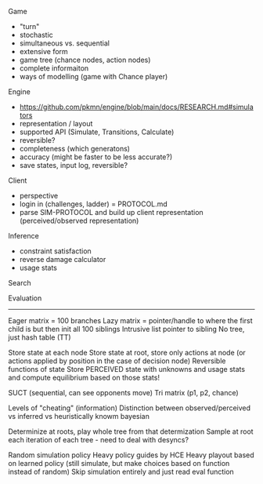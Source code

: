 
Game

- "turn"
- stochastic
- simultaneous vs. sequential
- extensive form
- game tree (chance nodes, action nodes)
- complete informaiton
- ways of modelling (game with Chance player)


Engine

- https://github.com/pkmn/engine/blob/main/docs/RESEARCH.md#simulators
- representation / layout
- supported API (Simulate, Transitions, Calculate)
- reversible?
- completeness (which generatons)
- accuracy (might be faster to be less accurate?)
- save states, input log, reversible?

Client

- perspective
- login in (challenges, ladder) = PROTOCOL.md
- parse SIM-PROTOCOL and build up client representation (perceived/observed representation)
 
Inference
- constraint satisfaction
- reverse damage calculator
- usage stats

Search

Evaluation


---


Eager matrix = 100 branches
Lazy matrix = pointer/handle to where the first child is but then init all 100 siblings
Intrusive list pointer to sibling
No tree, just hash table (TT)

Store state at each node
Store state at root, store only actions at node (or actions applied by position in the case of decision node)
Reversible functions of state
Store PERCEIVED state with unknowns and usage stats and compute equilibrium based on those stats!

SUCT (sequential, can see opponents move)
Tri matrix (p1, p2, chance)

Levels of "cheating" (information)
Distinction between observed/perceived vs inferred vs heuristically knowm bayesian

Determinize at roots, play whole tree from that determization
Sample at root each iteration of each tree - need to deal with desyncs?

Random simulation policy
Heavy policy guides by HCE
Heavy playout based on learned policy (still simulate, but make choices based on function instead of random)
Skip simulation entirely and just read eval function